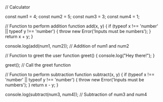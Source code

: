 // Calculator

const num1 = 4;
const num2 = 5;
const num3 = 3;
const num4 = 1;

// Function to perform addition
function add(x, y) {
    if (typeof x !== 'number' || typeof y !== 'number') {
      throw new Error('Inputs must be numbers');
    }
    return x + y;
}


console.log(add(num1, num2)); // Addition of num1 and num2

// Function to greet the user
function greet() {
    console.log("Hey there!");
}

greet(); // Call the greet function

// Function to perform subtraction
function subtract(x, y) {
    if (typeof x !== 'number' || typeof y !== 'number') {
      throw new Error('Inputs must be numbers');
    }
    return x - y;
}

console.log(subtract(num3, num4)); // Subtraction of num3 and num4
